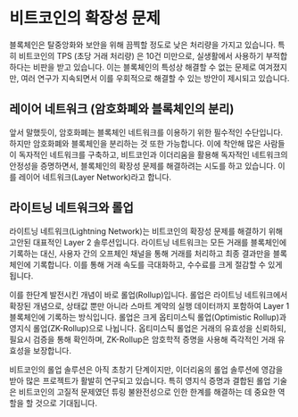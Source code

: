 # 비트코인의 확장성 문제
블록체인은 탈중앙화와 보안을 위해 끔찍할 정도로 낮은 처리량을 가지고 있습니다. 특히 비트코인의 TPS (초당 거래 처리량) 은 10건 미만으로, 실생활에서 사용하기 부적합하다는 비판을 받고 있습니다. 이는 블록체인의 특성상 해결할 수 없는 문제로 여겨졌지만, 여러 연구가 지속되면서 이를 우회적으로 해결할 수 있는 방안이 제시되고 있습니다.

## 레이어 네트워크 (암호화폐와 블록체인의 분리)
앞서 말했듯이, 암호화폐는 블록체인 네트워크를 이용하기 위한 필수적인 수단입니다. 하지만 암호화폐와 블록체인을 분리하는 것 또한 가능합니다. 이에 착안해 많은 사람들이 독자적인 네트워크를 구축하고, 비트코인과 이더리움을 활용해 독자적인 네트워크의 안정성을 증명하면서, 블록체인의 확장성 문제를 해결하려는 시도를 하고 있습니다. 이를 레이어 네트워크(Layer Network)라고 합니다.

## 라이트닝 네트워크와 롤업
라이트닝 네트워크(Lightning Network)는 비트코인의 확장성 문제를 해결하기 위해 고안된 대표적인 Layer 2 솔루션입니다. 라이트닝 네트워크는 모든 거래를 블록체인에 기록하는 대신, 사용자 간의 오프체인 채널을 통해 거래를 처리하고 최종 결과만을 블록체인에 기록합니다. 이를 통해 거래 속도를 극대화하고, 수수료를 크게 절감할 수 있게 됩니다.

이를 한단계 발전시킨 개념이 바로 롤업(Rollup)입니다. 롤업은 라이트닝 네트워크에서 확장된 개념으로, 상태값 뿐만 아니라 스마트 계약의 실행 데이터까지 포함하여 Layer 1 블록체인에 기록하는 방식입니다. 롤업은 크게 옵티미스틱 롤업(Optimistic Rollup)과 영지식 롤업(ZK-Rollup)으로 나뉩니다. 옵티미스틱 롤업은 거래의 유효성을 신뢰하되, 필요시 검증을 통해 확인하며, ZK-Rollup은 암호학적 증명을 사용해 즉각적인 거래 유효성을 보장합니다.

비트코인의 롤업 솔루션은 아직 초창기 단계이지만, 이더리움의 롤업 솔루션에 영감을 받아 많은 프로젝트가 활발히 연구되고 있습니다. 특히 영지식 증명과 결합된 롤업 기술은 비트코인의 고질적 문제였던 튜링 불완전성으로 인한 한계를 해결하는 데 중요한 역할을 할 것으로 기대됩니다.